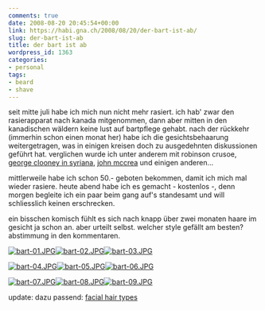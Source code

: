 ```yaml
---
comments: true
date: 2008-08-20 20:45:54+00:00
link: https://habi.gna.ch/2008/08/20/der-bart-ist-ab/
slug: der-bart-ist-ab
title: der bart ist ab
wordpress_id: 1363
categories:
- personal
tags:
- beard
- shave
---
```


seit mitte juli habe ich mich nun nicht mehr rasiert. ich hab' zwar den rasierapparat nach kanada mitgenommen, dann aber mitten in den kanadischen wäldern keine lust auf bartpflege gehabt. nach der rückkehr (immerhin schon einen monat her) habe ich die gesichtsbehaarung weitergetragen, was in einigen kreisen doch zu ausgedehnten diskussionen geführt hat. verglichen wurde ich unter anderem mit robinson crusoe, [george clooney in syriana](http://images.google.com/images?hl=en&client=safari&rls=en-us&pwst=1&resnum=0&q=george%20clooney%20syriana&um=1&ie=UTF-8&sa=N&tab=wi), [john mccrea](https://en.wikipedia.org/wiki/Cake_(band)) und einigen anderen...



mittlerweile habe ich schon 50.- geboten bekommen, damit ich mich mal wieder rasiere. heute abend habe ich es gemacht - kostenlos -, denn morgen begleite ich ein paar beim gang auf's standesamt und will schliesslich keinen erschrecken.




ein bisschen komisch fühlt es sich nach knapp über zwei monaten haare im gesicht ja schon an. aber urteilt selbst. welcher style gefällt am besten? abstimmung in den kommentaren.




[![bart-01.JPG](https://habi.gna.ch/wp-content/uploads/2008/08/bart-011.jpg)](https://habi.gna.ch/wp-content/uploads/2008/08/bart-01.jpg)[![bart-02.JPG](https://habi.gna.ch/wp-content/uploads/2008/08/bart-021.jpg)](https://habi.gna.ch/wp-content/uploads/2008/08/bart-02.jpg)[![bart-03.JPG](https://habi.gna.ch/wp-content/uploads/2008/08/bart-031.jpg)](https://habi.gna.ch/wp-content/uploads/2008/08/bart-03.jpg)

  



[![bart-04.JPG](https://habi.gna.ch/wp-content/uploads/2008/08/bart-041.jpg)](https://habi.gna.ch/wp-content/uploads/2008/08/bart-04.jpg)[![bart-05.JPG](https://habi.gna.ch/wp-content/uploads/2008/08/bart-051.jpg)](https://habi.gna.ch/wp-content/uploads/2008/08/bart-05.jpg)[![bart-06.JPG](https://habi.gna.ch/wp-content/uploads/2008/08/bart-061.jpg)](https://habi.gna.ch/wp-content/uploads/2008/08/bart-06.jpg)

  



[![bart-07.JPG](https://habi.gna.ch/wp-content/uploads/2008/08/bart-071.jpg)](https://habi.gna.ch/wp-content/uploads/2008/08/bart-07.jpg)[![bart-08.JPG](https://habi.gna.ch/wp-content/uploads/2008/08/bart-081.jpg)](https://habi.gna.ch/wp-content/uploads/2008/08/bart-08.jpg)[![bart-09.JPG](https://habi.gna.ch/wp-content/uploads/2008/08/bart-091.jpg)](https://habi.gna.ch/wp-content/uploads/2008/08/bart-09.jpg)





    




  

update: dazu passend: [facial hair types](http://www.yeeeeee.com/2008/05/28/facial-hair-types-beard-styles/)
